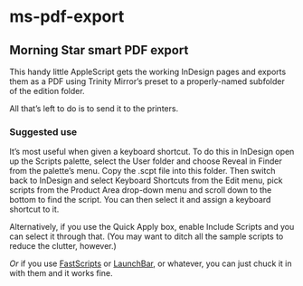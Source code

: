# ms-pdf-export

## Morning Star smart PDF export

This handy little AppleScript gets the working InDesign pages and exports them as a PDF using Trinity Mirror’s preset to a properly-named subfolder of the edition folder.

All that’s left to do is to send it to the printers.

### Suggested use

It’s most useful when given a keyboard shortcut. To do this in InDesign open up the Scripts palette, select the User folder and choose Reveal in Finder from the palette’s menu. Copy the .scpt file into this folder. Then switch back to InDesign and select Keyboard Shortcuts from the Edit menu, pick scripts from the Product Area drop-down menu and scroll down to the bottom to find the script. You can then select it and assign a keyboard shortcut to it.

Alternatively, if you use the Quick Apply box, enable Include Scripts and you can select it through that. (You may want to ditch all the sample scripts to reduce the clutter, however.)

*Or* if you use [FastScripts][fc] or [LaunchBar][lb], or whatever, you can just chuck it in with them and it works fine.

[fc]: http://www.red-sweater.com/fastscripts/
[lb]: http://www.obdev.at/products/launchbar/index.html